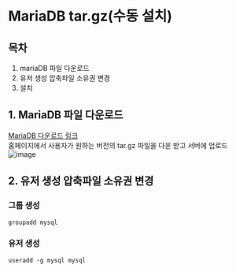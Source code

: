 # MariaDB tar.gz(수동 설치)
## 목차
1. mariaDB 파일 다운로드
2. 유저 생성 압축파일 소유권 변경
3. 설치

## 1. MariaDB 파일 다운로드
[MariaDB 다운로드 링크](https://mariadb.org/download/?t=mariadb&p=mariadb&r=11.1.2&os=windows&cpu=x86_64&pkg=msi&m=blendbyte)  
홈페이지에서 사용자가 원하는 버전의 tar.gz 파일을 다운 받고 서버에 업로드  
![image](https://github.com/JunPyo0117/my-note/assets/80608601/6948e86a-4f13-48ae-a4f3-28754b6b2e5b)  

## 2. 유저 생성 압축파일 소유권 변경
### 그룹 생성
`groupadd mysql`   

### 유저 생성
`useradd -g mysql mysql`  

